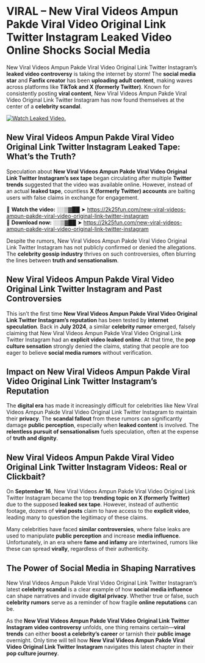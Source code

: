 # VIRAL – New Viral Videos Ampun Pakde Viral Video Original Link Twitter Instagram Leaked Video Online Shocks Social Media 

New Viral Videos Ampun Pakde Viral Video Original Link Twitter Instagram’s **leaked video controversy** is taking the internet by storm! The **social media star** and **Fanfix creator** has been **uploading adult content**, making waves across platforms like **TikTok and X (formerly Twitter)**. Known for consistently posting **viral content**, New Viral Videos Ampun Pakde Viral Video Original Link Twitter Instagram has now found themselves at the center of a **celebrity scandal**.  

[![Watch Leaked Video.](https://miro.medium.com/v2/resize:fit:828/format:webp/1*cilzJN44JGOrTw9NJCrNHA.gif "Watch Leaked Video")](https://2k25fun.com/new-viral-videos-ampun-pakde-viral-video-original-link-twitter-instagram)

## **New Viral Videos Ampun Pakde Viral Video Original Link Twitter Instagram Leaked Tape: What’s the Truth?**  
Speculation about **New Viral Videos Ampun Pakde Viral Video Original Link Twitter Instagram’s sex tape** began circulating after multiple **Twitter trends** suggested that the video was available online. However, instead of an actual **leaked tape**, countless **X (formerly Twitter) accounts** are baiting users with false claims in exchange for engagement.  

🔹 **Watch the video:** ░░▒▓██ ➤ https://2k25fun.com/new-viral-videos-ampun-pakde-viral-video-original-link-twitter-instagram  
🔹 **Download now:** ░░▒▓██ ➤ https://2k25fun.com/new-viral-videos-ampun-pakde-viral-video-original-link-twitter-instagram  

Despite the rumors, New Viral Videos Ampun Pakde Viral Video Original Link Twitter Instagram has not publicly confirmed or denied the allegations. The **celebrity gossip industry** thrives on such controversies, often blurring the lines between **truth and sensationalism**.  

## **New Viral Videos Ampun Pakde Viral Video Original Link Twitter Instagram and Past Controversies**  
This isn’t the first time **New Viral Videos Ampun Pakde Viral Video Original Link Twitter Instagram’s reputation** has been tested by **internet speculation**. Back in **July 2024**, a similar **celebrity rumor** emerged, falsely claiming that New Viral Videos Ampun Pakde Viral Video Original Link Twitter Instagram had an **explicit video leaked online**. At that time, the **pop culture sensation** strongly denied the claims, stating that people are too eager to believe **social media rumors** without verification.  

## **Impact on New Viral Videos Ampun Pakde Viral Video Original Link Twitter Instagram’s Reputation**  
The **digital era** has made it increasingly difficult for celebrities like New Viral Videos Ampun Pakde Viral Video Original Link Twitter Instagram to maintain their **privacy**. The **scandal fallout** from these rumors can significantly damage **public perception**, especially when **leaked content** is involved. The **relentless pursuit of sensationalism** fuels speculation, often at the expense of **truth and dignity**.  

## **New Viral Videos Ampun Pakde Viral Video Original Link Twitter Instagram Videos: Real or Clickbait?**  
On **September 16**, New Viral Videos Ampun Pakde Viral Video Original Link Twitter Instagram became the top **trending topic on X (formerly Twitter)** due to the supposed **leaked sex tape**. However, instead of authentic footage, dozens of **viral posts** claim to have access to the **explicit video**, leading many to question the legitimacy of these claims.  

Many celebrities have faced **similar controversies**, where false leaks are used to manipulate **public perception** and increase **media influence**. Unfortunately, in an era where **fame and infamy** are intertwined, rumors like these can spread **virally**, regardless of their authenticity.  

## **The Power of Social Media in Shaping Narratives**  
New Viral Videos Ampun Pakde Viral Video Original Link Twitter Instagram’s latest **celebrity scandal** is a clear example of how **social media influence** can shape narratives and invade **digital privacy**. Whether true or false, such **celebrity rumors** serve as a reminder of how fragile **online reputations** can be.  

As the **New Viral Videos Ampun Pakde Viral Video Original Link Twitter Instagram video controversy** unfolds, one thing remains certain—**viral trends** can either **boost a celebrity’s career** or tarnish their **public image** overnight. Only time will tell how **New Viral Videos Ampun Pakde Viral Video Original Link Twitter Instagram** navigates this latest chapter in their **pop culture journey**. 